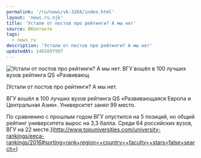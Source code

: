 ```yaml
---
permalink: '/ru/news/vk-3264/index.html'
layout: 'news.ru.njk'
title: 'Устали от постов про рейтинги? А мы нет'
source: ВКонтакте
tags:
  - news_ru
description: 'Устали от постов про рейтинги? А мы нет'
updatedAt: 1465897997
---
```

![Устали от постов про рейтинги? А мы нет. ВГУ вошёл в 100 лучших вузов рейтинга QS «Развивающ](https://sun9-20.userapi.com/c633230/v633230484/39d0c/rUBpRR6VlWQ.jpg)

[Устали от постов про рейтинги? А мы нет.

ВГУ вошёл в 100 лучших вузов рейтинга QS «Развивающаяся Европа и Центральная Азия». Университет занял 99 место.

По сравнению с прошлым годом ВГУ опустился на 5 позиций, но общий рейтинг университета вырос на 3,3 балла. Среди 64 российских вузов, ВГУ на 22 месте.](http://www.topuniversities.com/university-rankings/eeca-rankings/2016#sorting=rank+region=+country=+faculty=+stars=false+search=)
